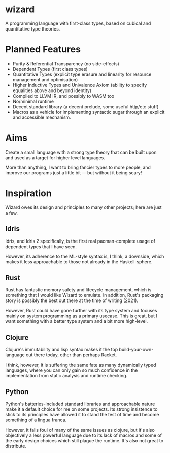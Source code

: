 # wizard
A programming language with first-class types, based on cubical and
quantitative type theories.

# Planned Features
* Purity & Referential Transparency (no side-effects)
* Dependent Types (first class types)
* Quantitative Types (explicit type erasure and linearity for resource
  management and optimisation)
* Higher Inductive Types and Univalence Axiom (ability to specify equalities
  above and beyond identity)
* Compiled to LLVM IR, and possibly to WASM too
* No/minimal runtime
* Decent standard library (a decent prelude, some useful http/etc stuff)
* Macros as a vehicle for implementing syntactic sugar through an explicit
  and accessible mechanism.

# Aims
Create a small language with a strong type theory that can be built upon and
used as a target for higher level languages.

More than anything, I want to bring fancier types to more people, and improve
our programs just a little bit -- but without it being scary!

# Inspiration
Wizard owes its design and principles to many other projects; here are just a
few.

## Idris
Idris, and Idris 2 specifically, is the first real pacman-complete usage of
dependent types that I have seen.

However, its adherence to the ML-style syntax is, I think, a downside, which
makes it less approachable to those not already in the Haskell-sphere.

## Rust
Rust has fantastic memory safety and lifecycle management, which is something
that I would like Wizard to emulate. In addition, Rust's packaging story is
possibly the best out there at the time of writing (2021).

However, Rust could have gone further with its type system and focuses mainly
on system programming as a primary usecase. This is great, but I want something
with a better type system and a bit more high-level.

## Clojure
Clojure's immutability and lisp syntax makes it the top build-your-own-language
out there today, other than perhaps Racket.

I think, however, it is suffering the same fate as many dynamically typed
languages, where you can only gain so much confidence in the implementation
from static analysis and runtime checking.

## Python
Python's batteries-included standard libraries and approachable nature make it
a default choice for me on some projects. Its strong insistence to stick to
its principles have allowed it to stand the test of time and become something
of a lingua franca.

However, it falls foul of many of the same issues as clojure, but it's also
objectively a less powerful language due to its lack of macros and some of the
early design choices which still plague the runtime. It's also not great to
distribute.
